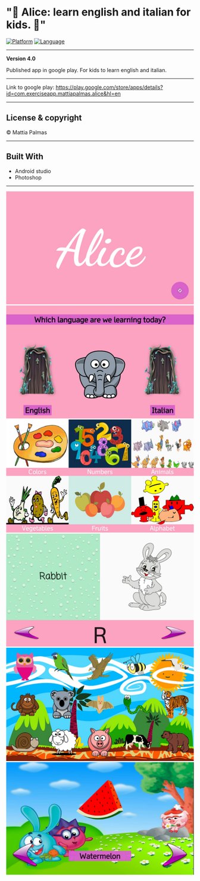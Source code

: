  # "🐘  Alice: learn english and italian for kids.  🐘"

[![Platform](https://img.shields.io/badge/platform-android-green.svg?style=flat)](https://www.android.com/)
[![Language](https://img.shields.io/badge/platform-java-blue.svg?style=flat)](https://www.java.com/en/)

---

**Version 4.0**

Published app in google play. For kids to learn english and italian.

___

Link to google play:
https://play.google.com/store/apps/details?id=com.exerciseapp.mattiapalmas.alice&hl=en
___

## License & copyright

© Mattia Palmas

---

## Built With

* Android studio
* Photoshop

---
![MySpotsDemo](https://github.com/mattiaPalmas/-Alice-/blob/master/img%20Alice/alice.jpg)
![MySpotsDemo](https://github.com/mattiaPalmas/-Alice-/blob/master/img%20Alice/lenguage.jpg)
![MySpotsDemo](https://github.com/mattiaPalmas/-Alice-/blob/master/img%20Alice/menu.jpg)
![MySpotsDemo](https://github.com/mattiaPalmas/-Alice-/blob/master/img%20Alice/alphabet.jpg)
![MySpotsDemo](https://github.com/mattiaPalmas/-Alice-/blob/master/img%20Alice/animalmenu.jpg)
![MySpotsDemo](https://github.com/mattiaPalmas/-Alice-/blob/master/img%20Alice/fruit.jpg)